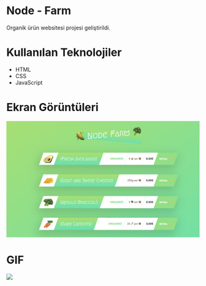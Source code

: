 # Node - Farm
Organik ürün websitesi projesi geliştirildi.

# Kullanılan Teknolojiler
- HTML
- CSS
- JavaScript

# Ekran Görüntüleri
![](images/node-farm.png)

# GIF
![](images/node-farm.gif)
